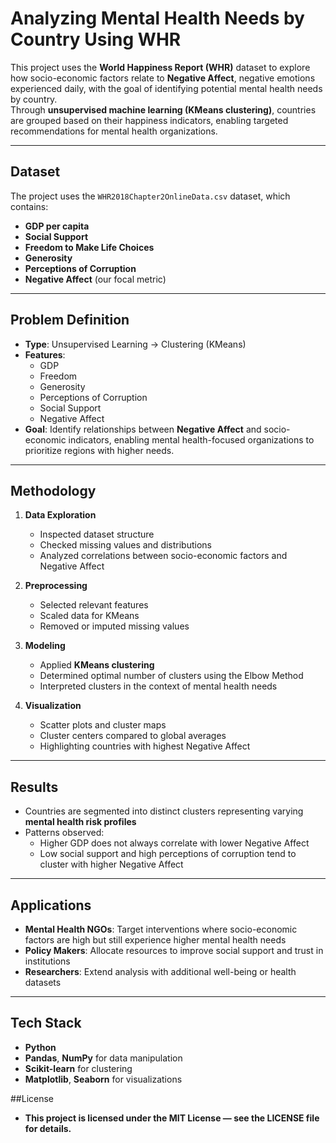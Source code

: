# Analyzing Mental Health Needs by Country Using WHR

This project uses the **World Happiness Report (WHR)** dataset to explore how socio-economic factors relate to **Negative Affect**, negative emotions experienced daily, with the goal of identifying potential mental health needs by country.  
Through **unsupervised machine learning (KMeans clustering)**, countries are grouped based on their happiness indicators, enabling targeted recommendations for mental health organizations.

---

## Dataset

The project uses the `WHR2018Chapter2OnlineData.csv` dataset, which contains:

- **GDP per capita**
- **Social Support**
- **Freedom to Make Life Choices**
- **Generosity**
- **Perceptions of Corruption**
- **Negative Affect** (our focal metric)

---

## Problem Definition

- **Type**: Unsupervised Learning → Clustering (KMeans)
- **Features**:
  - GDP
  - Freedom
  - Generosity
  - Perceptions of Corruption
  - Social Support
  - Negative Affect
- **Goal**: Identify relationships between **Negative Affect** and socio-economic indicators, enabling mental health-focused organizations to prioritize regions with higher needs.

---

## Methodology

1. **Data Exploration**
   - Inspected dataset structure
   - Checked missing values and distributions
   - Analyzed correlations between socio-economic factors and Negative Affect

2. **Preprocessing**
   - Selected relevant features
   - Scaled data for KMeans
   - Removed or imputed missing values

3. **Modeling**
   - Applied **KMeans clustering**
   - Determined optimal number of clusters using the Elbow Method
   - Interpreted clusters in the context of mental health needs

4. **Visualization**
   - Scatter plots and cluster maps
   - Cluster centers compared to global averages
   - Highlighting countries with highest Negative Affect

---

## Results

- Countries are segmented into distinct clusters representing varying **mental health risk profiles**
- Patterns observed:
  - Higher GDP does not always correlate with lower Negative Affect
  - Low social support and high perceptions of corruption tend to cluster with higher Negative Affect

---

## Applications

- **Mental Health NGOs**: Target interventions where socio-economic factors are high but still experience higher mental health needs
- **Policy Makers**: Allocate resources to improve social support and trust in institutions
- **Researchers**: Extend analysis with additional well-being or health datasets

---

## Tech Stack

- **Python**
- **Pandas**, **NumPy** for data manipulation
- **Scikit-learn** for clustering
- **Matplotlib**, **Seaborn** for visualizations

##License
- **This project is licensed under the MIT License — see the LICENSE file for details.**
